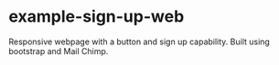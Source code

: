 # example-sign-up-web
Responsive webpage with a button and sign up capability. Built using bootstrap and Mail Chimp. 
